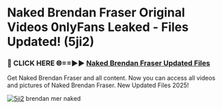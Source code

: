 # Naked Brendan Fraser Original Videos 0nlyFans Leaked - Files Updated! (5ji2)

<h3>🔴 CLICK HERE 🌐==►► <a href="https://tinyurl.com/yckcrads" rel="nofollow">Naked Brendan Fraser Updated Files</a></h3>

Get Naked Brendan Fraser and all content. Now you can access all videos and pictures of Naked Brendan Fraser. New Updated Files 2025!

[![5ji2](https://i.imgur.com/hpKpOFt.gif)](https://tinyurl.com/yckcrads)
brendan mer naked